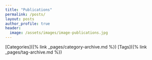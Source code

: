 ```yaml
---
title: "Publications"
permalink: /posts/
layout: posts
author_profile: true
header:
  image: /assets/images/image-publications.jpg
---
```


[Categories]({% link _pages/category-archive.md %})
[Tags]({% link _pages/tag-archive.md %})
